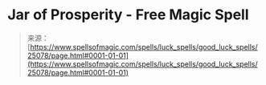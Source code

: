 <!--yml
category: 未分类
date: 2024-06-12 19:11:41
-->

# Jar of Prosperity - Free Magic Spell

> 来源：[https://www.spellsofmagic.com/spells/luck_spells/good_luck_spells/25078/page.html#0001-01-01](https://www.spellsofmagic.com/spells/luck_spells/good_luck_spells/25078/page.html#0001-01-01)